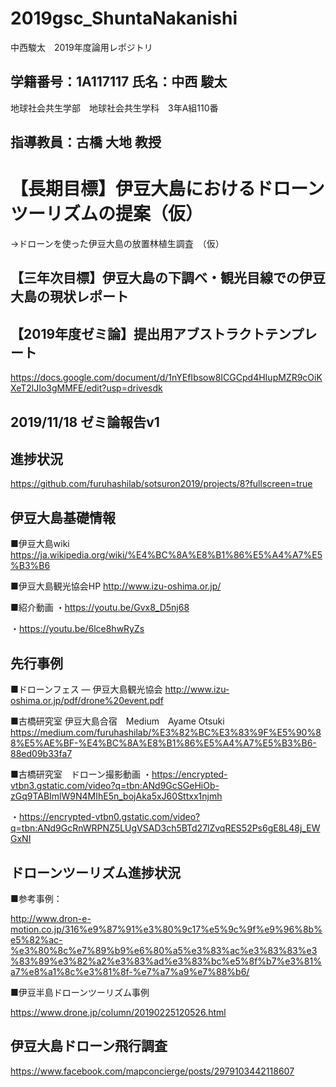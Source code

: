 # 2019gsc_ShuntaNakanishi
中西駿太　2019年度論用レポジトリ

## 学籍番号：1A117117 氏名：中西 駿太　
地球社会共生学部　地球社会共生学科　3年A組110番

## 指導教員：古橋 大地 教授

# 【長期目標】伊豆大島におけるドローンツーリズムの提案（仮）
   →ドローンを使った伊豆大島の放置林植生調査　（仮）

## 【三年次目標】伊豆大島の下調べ・観光目線での伊豆大島の現状レポート

##  【2019年度ゼミ論】提出用アブストラクトテンプレート
https://docs.google.com/document/d/1nYEfIbsow8ICGCpd4HIupMZR9cOiKXeT2lJIo3gMMFE/edit?usp=drivesdk

## 2019/11/18 ゼミ論報告v1

## 進捗状況
https://github.com/furuhashilab/sotsuron2019/projects/8?fullscreen=true

## 伊豆大島基礎情報

■伊豆大島wiki
https://ja.wikipedia.org/wiki/%E4%BC%8A%E8%B1%86%E5%A4%A7%E5%B3%B6

■伊豆大島観光協会HP
http://www.izu-oshima.or.jp/

■紹介動画
・https://youtu.be/Gvx8_D5nj68

・https://youtu.be/6lce8hwRyZs


## 先行事例
■ドローンフェス ― 伊豆大島観光協会
http://www.izu-oshima.or.jp/pdf/drone%20event.pdf

■古橋研究室 伊豆大島合宿　Medium　Ayame Otsuki
https://medium.com/furuhashilab/%E3%82%BC%E3%83%9F%E5%90%88%E5%AE%BF-%E4%BC%8A%E8%B1%86%E5%A4%A7%E5%B3%B6-88ed09b33fa7

■古橋研究室　ドローン撮影動画
・https://encrypted-vtbn3.gstatic.com/video?q=tbn:ANd9GcSGeHiOb-zGq9TABImlW9N4MIhE5n_bojAka5xJ60Sttxx1njmh

・https://encrypted-vtbn0.gstatic.com/video?q=tbn:ANd9GcRnWRPNZ5LUgVSAD3ch5BTd27lZvqRES52Ps6gE8L48j_EWGxNI


## ドローンツーリズム進捗状況
■参考事例： 

http://www.dron-e-motion.co.jp/316%e9%87%91%e3%80%9c17%e5%9c%9f%e9%96%8b%e5%82%ac-%e3%80%8c%e7%89%b9%e6%80%a5%e3%83%ac%e3%83%83%e3%83%89%e3%82%a2%e3%83%ad%e3%83%bc%e5%8f%b7%e3%81%a7%e8%a1%8c%e3%81%8f-%e7%a7%a9%e7%88%b6/

■伊豆半島ドローンツーリズム事例

https://www.drone.jp/column/20190225120526.html

## 伊豆大島ドローン飛行調査

https://www.facebook.com/mapconcierge/posts/2979103442118607
